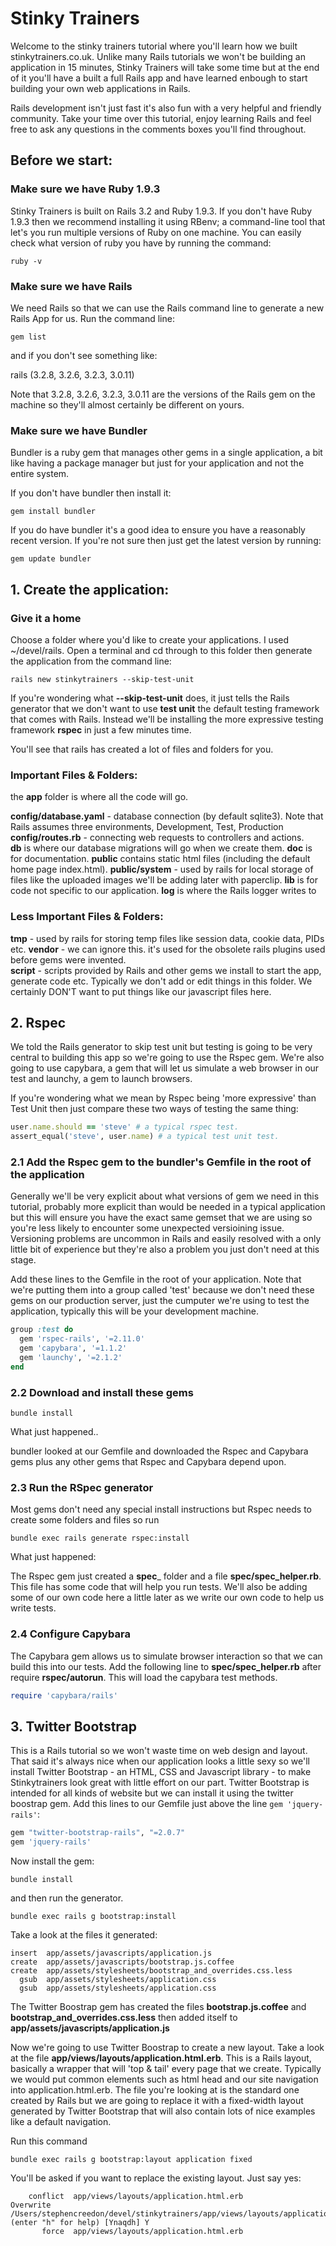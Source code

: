 # Stinky Trainers

Welcome to the stinky trainers tutorial where you'll learn how we built stinkytrainers.co.uk. Unlike many Rails tutorials we won't be building an application in 15 minutes, Stinky Trainers will take some time but at the end of it you'll have a built a full Rails app and have learned enbough to start building your own web applications in Rails.

Rails development isn't just fast it's also fun with a very helpful and friendly community. Take your time over this tutorial, enjoy learning Rails and feel free to ask any questions in the comments boxes you'll find throughout. 
 
## Before we start:

### Make sure we have Ruby 1.9.3
Stinky Trainers is built on Rails 3.2 and Ruby 1.9.3. If you don't have Ruby 1.9.3 then we recommend installing it using RBenv; a command-line tool that let's you run multiple versions of Ruby on one machine. You can easily check what version of ruby you have by running the command:

~~~console
ruby -v
~~~

### Make sure we have Rails
We need Rails so that we can use the Rails command line to generate a new Rails App for us. Run the command line:

~~~console
gem list
~~~

and if you don't see something like:

rails (3.2.8, 3.2.6, 3.2.3, 3.0.11) 

Note that 3.2.8, 3.2.6, 3.2.3, 3.0.11 are the versions of the Rails gem on the machine so they'll almost certainly be different on yours.

### Make sure we have Bundler
Bundler is a ruby gem that manages other gems in a single application, a bit like having a package manager but just for your application and not the entire system.

If you don't have bundler then install it:

~~~console
gem install bundler
~~~

If you do have bundler it's a good idea to ensure you have a reasonably recent version. If you're not sure then just get the latest version by running:

~~~console
gem update bundler
~~~

## 1. Create the application:
### Give it a home
Choose a folder where you'd like to create your applications. I used ~/devel/rails. Open a terminal and cd through to this folder then generate the application from the command line:

~~~console
rails new stinkytrainers --skip-test-unit
~~~

If you're wondering what __--skip-test-unit__ does, it just tells the Rails generator that we don't want to use __test unit__ the default testing framework that comes with Rails. Instead we'll be installing the more expressive testing framework __rspec__ in just a few minutes time. 

You'll see that rails has created a lot of files and folders for you.

### Important Files & Folders:
the **app** folder is where all the code will go.

**config/database.yaml** - database connection (by default sqlite3). Note that Rails assumes three environments, Development, Test, Production 
**config/routes.rb** - connecting web requests to controllers and actions.  
**db** is where our database migrations will go when we create them.
**doc** is for documentation.
**public** contains static html files (including the default home page index.html).
**public/system** - used by rails for local storage of files like the uploaded images we'll be adding later with paperclip.
**lib** is for code not specific to our application.
**log** is where the Rails logger writes to

### Less Important Files & Folders:
**tmp** - used by rails for storing temp files like session data, cookie data, PIDs etc.
**vendor** - we can ignore this. it's used for the obsolete rails plugins used before gems were invented.  
**script** - scripts provided by Rails and other gems we install to start the app, generate code etc. Typically we don't add or edit things in this folder. We certainly DON'T want to put things like our javascript files here.

## 2. Rspec
We told the Rails generator to skip test unit but testing is going to be very central to building this app so we're going to use the Rspec gem. We're also going to use capybara, a gem that will let us simulate a web browser in our test and launchy, a gem to launch browsers.

If you're wondering what we mean by Rspec being 'more expressive' than Test Unit then just compare these two ways of testing the same thing:

~~~ruby
user.name.should == 'steve' # a typical rspec test.
assert_equal('steve', user.name) # a typical test unit test.
~~~

### 2.1 Add the Rspec gem to the bundler's Gemfile in the root of the application
Generally we'll be very explicit about what versions of gem we need in this tutorial, probably more explicit than would be needed in a typical application but this will ensure you have the exact same gemset that we are using so you're less likely to encounter some unexpected versioining issue. Versioning problems are uncommon in Rails and easily resolved with a only little bit of experience but they're also a problem you just don't need at this stage.

Add these lines to the Gemfile in the root of your application. Note that we're putting them into a group called 'test' because we don't need these gems on our production server, just the cumputer we're using to test the application, typically this will be your development machine.

~~~ruby
group :test do
  gem 'rspec-rails', '=2.11.0'
  gem 'capybara', '=1.1.2'
  gem 'launchy', '=2.1.2'
end
~~~

### 2.2 Download and install these gems

~~~console  
bundle install
~~~
  
What just happened..

bundler looked at our Gemfile and downloaded the Rspec and Capybara gems plus any other gems that Rspec and Capybara depend upon. 
  
### 2.3 Run the RSpec generator
Most gems don't need any special install instructions but Rspec needs to create some folders and files so run

~~~console
bundle exec rails generate rspec:install
~~~
  
What just happened:
 
The Rspec gem just created a __spec___ folder and a file  __spec/spec_helper.rb__. This file has some code that will help you run tests. We'll also be adding some of our own code here a little later as we write our own code to help us write tests.

### 2.4 Configure Capybara
The Capybara gem allows us to simulate browser interaction so that we can build this into our tests. Add the following line to __spec/spec_helper.rb__ after require __rspec/autorun__. This will load the capybara test methods. 

~~~ruby
require 'capybara/rails'
~~~

## 3. Twitter Bootstrap
This is a Rails tutorial so we won't waste time on web design and layout. That said it's always nice when our application looks a little sexy so we'll install Twitter Bootstrap - an HTML, CSS and Javascript library - to make Stinkytrainers look great with little effort on our part. Twitter Bootstrap is intended for all kinds of website but we can install it using the twitter boostrap gem. Add this lines to our Gemfile just above the line `gem 'jquery-rails'`:

~~~ruby
gem "twitter-bootstrap-rails", "=2.0.7"
gem 'jquery-rails'
~~~

Now install the gem:

~~~console
bundle install
~~~

and then run the generator.

~~~console
bundle exec rails g bootstrap:install
~~~

Take a look at the files it generated:

~~~console
insert  app/assets/javascripts/application.js
create  app/assets/javascripts/bootstrap.js.coffee
create  app/assets/stylesheets/bootstrap_and_overrides.css.less
  gsub  app/assets/stylesheets/application.css
  gsub  app/assets/stylesheets/application.css
~~~

The Twitter Boostrap gem has created the files __bootstrap.js.coffee__ and __bootstrap_and_overrides.css.less__ then added itself to __app/assets/javascripts/application.js__

Now we're going to use Twitter Boostrap to create a new layout. Take a look at the file __app/views/layouts/application.html.erb__. This is a Rails layout, basically a wrapper that will 'top & tail' every page that we create. Typically we would put common elements such as html head and our site navigation into application.html.erb. The file you're looking at is the standard one created by Rails but we are going to replace it with a fixed-width layout generated by Twitter Bootstrap that will also contain lots of nice examples like a default navigation.

Run this command

~~~console
bundle exec rails g bootstrap:layout application fixed
~~~

You'll be asked if you want to replace the existing layout. Just say yes:

~~~console
    conflict  app/views/layouts/application.html.erb
Overwrite /Users/stephencreedon/devel/stinkytrainers/app/views/layouts/application.html.erb? (enter "h" for help) [Ynaqdh] Y
       force  app/views/layouts/application.html.erb
~~~